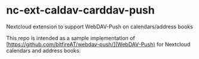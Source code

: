 # nc-ext-caldav-carddav-push
Nextcloud extension to support WebDAV-Push on calendars/address books

This repo is intended as a sample implementation of [https://github.com/bitfireAT/webdav-push/](WebDAV-Push) for Nextcloud calendars and address books.
